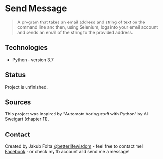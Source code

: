 # Send Message
> A program that takes an email address and string of text on the command line and then, using Selenium,
logs into your email account and sends an email of the string to the provided address.

## Technologies
* Python - version 3.7

## Status
Project is unfinished.

## Sources
This project was inspired by "Automate boring stuff with Python" by Al Sweigart (chapter 11).

## Contact
Created by Jakub Folta [@betterlifewisdom](https://www.betterlifewisdom.com/) - feel free to contact me!<br/>
[Facebook](https://www.facebook.com/jakub.folta.58) - or check my fb account and send me a message!
